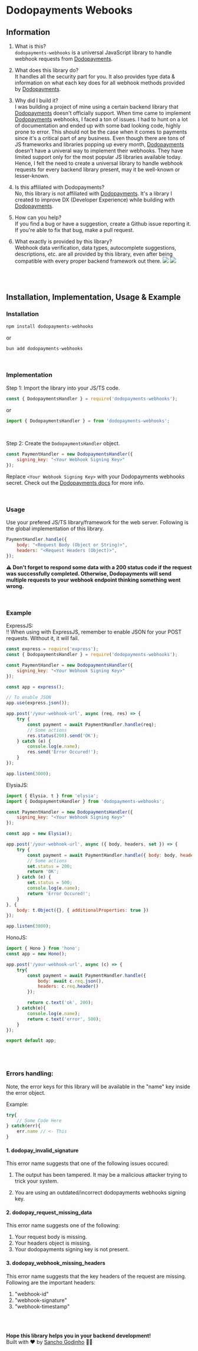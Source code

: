 # Dodopayments Webooks

## Information
1. What is this?  
`dodopayments-webhooks` is a universal JavaScript library to handle webhook requests from [Dodopayments](https://dodopayments.com/).

2. What does this library do?  
It handles all the security part for you. It also provides type data & information on what each key does for all webhook methods provided by [Dodopayments](https://dodopayments.com/).

3. Why did I build it?  
I was building a project of mine using a certain backend library that [Dodopayments](https://dodopayments.com/) doesn't officially support. When time came to implement [Dodopayments](https://dodopayments.com/) webhooks, I faced a ton of issues. I had to hunt on a lot of documentation and ended up with some bad looking code, highly prone to error. This should not be the case when it comes to payments since it's a critical part of any business. Even though there are tons of JS frameworks and libraries popping up every month, [Dodopayments](https://dodopayments.com/) doesn't have a univeral way to implement their webhooks. They have limited support only for the most popular JS libraries available today. Hence, I felt the need to create a universal library to handle webhook requests for every backend library present, may it be well-known or lesser-known.

4. Is this affiliated with Dodopayments?  
No, this library is not affiliated with [Dodopayments](https://dodopayments.com/). It's a library I created to improve DX (Developer Experience) while building with [Dodopayments](https://dodopayments.com/).

5. How can you help?  
If you find a bug or have a suggestion, create a Github issue reporting it. If you're able to fix that bug, make a pull request.

6. What exactly is provided by this library?  
Webhook data verification, data types, autocomplete suggestions, descriptions, etc. are all provided by this library, even after being compatible with every proper backend framework out there.
![](./images/1.png)
![](./images/2.png)

<br/>
<br/>

## Installation, Implementation, Usage & Example

### Installation
```bash
npm install dodopayments-webhooks
```

or

```bash
bun add dodopayments-webhooks
```

<br/>

### Implementation
Step 1: Import the library into your JS/TS code.
```javascript
const { DodopaymentsHandler } = require('dodopayments-webhooks');
```

or

```javascript
import { DodopaymentsHandler } = from 'dodopayments-webhooks';
```

<br/>

Step 2: Create the `DodopaymentsHandler` object.
```javascript
const PaymentHandler = new DodopaymentsHandler({
    signing_key: "<Your Webhook Signing Key>"
});
```

Replace `<Your Webhook Signing Key>` with your Dodopayments webhooks secret. Check out the [Dodopayments docs](https://docs.dodopayments.com/developer-resources/webhooks) for more info.

<br/>

### Usage
Use your prefered JS/TS library/framework for the web server. Following is the global implementation of this library.

```javascript
PaymentHandler.handle({
    body: "<Request Body (Object or String)>",
    headers: "<Request Headers (Object)>",
});
```

<b>⚠️ Don't forget to respond some data with a 200 status code if the request was successfully completed. Otherwise, Dodopayments will send multiple requests to your webhook endpoint thinking something went wrong.</b>

<br/>

### Example
ExpressJS:  
‼️ When using with ExpressJS, remember to enable JSON for your POST requests. Without it, it will fail.
```javascript
const express = require('express');
const { DodopaymentsHandler } = require('dodopayments-webhooks');

const PaymentHandler = new DodopaymentsHandler({
    signing_key: "<Your Webhook Signing Key>"
});

const app = express();

// To enable JSON
app.use(express.json());

app.post('/your-webhook-url', async (req, res) => {
    try {
        const payment = await PaymentHandler.handle(req);
        // Some actions
        res.status(200).send('OK');
    } catch (e) {
        console.log(e.name);
        res.send('Error Occured!');
    }
});

app.listen(3000);
```

ElysiaJS:
```javascript
import { Elysia, t } from 'elysia';
import { DodopaymentsHandler } from 'dodopayments-webhooks';

const PaymentHandler = new DodopaymentsHandler({
    signing_key: "<Your Webhook Signing Key>"
});

const app = new Elysia();

app.post('/your-webhook-url', async ({ body, headers, set }) => {
    try {
        const payment = await PaymentHandler.handle({ body: body, headers: headers });
        // Some actions
        set.status = 200;
        return 'OK';
    } catch (e) {
        set.status = 500;
        console.log(e.name);
        return 'Error Occured!';
    }
}, {
    body: t.Object({}, { additionalProperties: true })
});

app.listen(3000);
```

HonoJS:
```javascript
import { Hono } from 'hono';
const app = new Hono();

app.post('/your-webhook-url', async (c) => {
    try{
        const payment = await PaymentHandler.handle({
            body: await c.req.json(),
            headers: c.req.header()
        });

        return c.text('ok', 200);
    } catch(e){
        console.log(e.name);
        return c.text('error', 500);
    }
});

export default app;
```

<br/>
<br/>

### Errors handling:
Note, the error keys for this library will be available in the "name" key inside the error object.  

Example:
```javascript
try{
    // Some Code Here
} catch(err){
    err.name // <- This
}
```

#### 1. dodopay_invalid_signature
This error name suggests that one of the following issues occured:  
1. The output has been tampered. It may be a malicious attacker trying to trick your system.

2. You are using an outdated/incorrect dodopayments webhooks signing key.

#### 2. dodopay_request_missing_data
This error name suggests one of the following:
1. Your request body is missing.
2. Your headers object is missing.
3. Your dodopayments signing key is not present.

#### 3. dodopay_webhook_missing_headers
This error name suggests that the key headers of the request are missing. Following are the important headers:  
1. "webhook-id"
2. "webhook-signature"
3. "webhook-timestamp"
<br/>
<br/>

<b>Hope this library helps you in your backend development!</b>
<br/>
Built with ❤️ by <a href="https://sancho1952007.github.io/">Sancho Godinho</a>&nbsp;👨‍💻